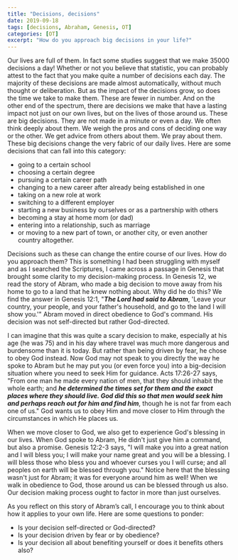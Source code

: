 ```yaml
---
title: "Decisions, decisions"
date: 2019-09-18
tags: [decisions, Abraham, Genesis, OT]
categories: [OT]
excerpt: "How do you approach big decisions in your life?"
---
```


Our lives are full of them. In fact some studies suggest that we make 35000 decisions a day! 
Whether or not you believe that statistic, you can probably attest to the fact that you make quite a number of decisions each day. 
The majority of these decisions are made almost automatically, without much thought or deliberation. 
But as the impact of the decisions grow, so does the time we take to make them. 
These are fewer in number. And on the other end of the spectrum, 
there are decisions we make that have a lasting impact not just on our own lives, 
but on the lives of those around us. These are big decisions. 
They are not made in a minute or even a day. 
We often think deeply about them. We weigh the pros and cons of deciding one way or the other. 
We get advice from others about them. We pray about them. 
These big decisions change the very fabric of our daily lives. Here are some decisions that can fall into this category:
  - going to a certain school
  - choosing a certain degree
  - pursuing a certain career path
  - changing to a new career after already being established in one
  - taking on a new role at work
  - switching to a different employer
  - starting a new business by ourselves or as a partnership with others
  - becoming a stay at home mom (or dad)
  - entering into a relationship, such as marriage
  - or moving to a new part of town, or another city, or even another country altogether.

Decisions such as these can change the entire course of our lives. How do you approach them? 
This is something I had been struggling with myself and as I searched the Scriptures, 
I came across a passage in Genesis that brought some clarity to my decision-making process. 
In Genesis 12, we read the story of Abram, who made a big decision to move away from his home to 
go to a land that he knew nothing about. Why did he do this? 
We find the answer in Genesis 12:1, "***The Lord had said to Abram***, 
'Leave your country, your people, and your father's household, and go to the land I will show you.'" 
Abram moved in direct obedience to God's command. His decision was not self-directed but rather God-directed. 

I can imagine that this was quite a scary decision to make, especially at his age (he was 75) 
and in his day where travel was much more dangerous and burdensome than it is today. 
But rather than being driven by fear, he chose to obey God instead. 
Now God may not speak to you directly the way he spoke to Abram but he may put you (or even force you) 
into a big-decision situation where you need to seek Him for guidance. 
Acts 17:26-27 says, "From one man he made every nation of men, that they should inhabit the whole earth; 
and ***he determined the times set for them and the exact places where they should live. 
God did this so that men would seek him and perhaps reach out for him and find him***, though he is not far from each one of us." 
God wants us to obey Him and move closer to Him through the circumstances in which He places us.

When we move closer to God, we also get to experience God's blessing in our lives.
When God spoke to Abram, He didn't just give him a command, but also a promise. 
Genesis 12:2-3 says, "I will make you into a great nation and I will bless you; 
I will make your name great and you will be a blessing. I will bless those who bless you and whoever curses you 
I will curse; and all peoples on earth will be blessed through you." 
Notice here that the blessing wasn't just for Abram; it was for everyone around him as well! 
When we walk in obedience to God, those around us can be blessed through us also. 
Our decision making process ought to factor in more than just ourselves.

As you reflect on this story of Abram’s call, I encourage you to think about how it applies to your own life. 
Here are some questions to ponder:
- Is your decision self-directed or God-directed?
- Is your decision driven by fear or by obedience?
- Is your decision all about benefiting yourself or does it benefits others also?
